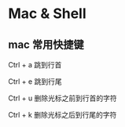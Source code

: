 # Mac & Shell

## mac 常用快捷键

Ctrl + a 跳到行首

Ctrl + e 跳到行尾

Ctrl + u 删除光标之前到行首的字符

Ctrl + k 删除光标之后到行尾的字符
